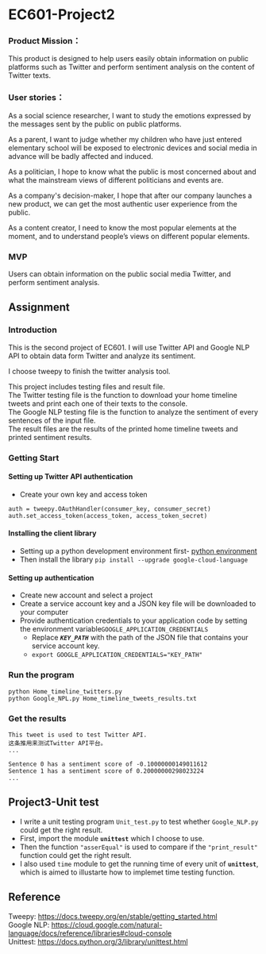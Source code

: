# EC601-Project2
### Product Mission：

This product is designed to help users easily obtain information on public platforms such as Twitter and perform sentiment analysis on the content of Twitter texts.

### User stories：

As a social science researcher, I want to study the emotions expressed by the messages sent by the public on public platforms.

As a parent, I want to judge whether my children who have just entered elementary school will be exposed to electronic devices and social media in advance will be badly affected and induced.

As a politician, I hope to know what the public is most concerned about and what the mainstream views of different politicians and events are.

As a company's decision-maker, I hope that after our company launches a new product, we can get the most authentic user experience from the public.

As a content creator, I need to know the most popular elements at the moment, and to understand people’s views on different popular elements.

### MVP

Users can obtain information on the public social media Twitter, and perform sentiment analysis.


## Assignment
### Introduction
This is the second project of EC601. I will use Twitter API and Google NLP API to obtain data form Twitter and analyze its sentiment.

I choose tweepy to finish the twitter analysis tool.

This project includes testing files and result file.  
The Twitter testing file is the function to download your home timeline tweets and print each one of their texts to the console.  
The Google NLP testing file is the function to analyze the sentiment of every sentences of the input file.   
The result files are the results of the printed home timeline tweets and printed sentiment results.  

### Getting Start
#### Setting up Twitter API authentication
- Create your own key and access token
```
auth = tweepy.OAuthHandler(consumer_key, consumer_secret)
auth.set_access_token(access_token, access_token_secret)
```
#### Installing the client library
- Setting up a python development environment first- [python environment](https://cloud.google.com/python/docs/setup "The tutorial to set up")    
- Then install the library `pip install --upgrade google-cloud-language`
#### Setting up authentication
- Create new account and select a project
- Create a service account key and a JSON key file will be downloaded to your computer
- Provide authentication credentials to your application code by setting the environment variable`GOOGLE_APPLICATION_CREDENTIALS`
  - Replace ***`KEY_PATH`*** with the path of the JSON file that contains your service account key.
  -  `export GOOGLE_APPLICATION_CREDENTIALS="KEY_PATH"`
### Run the program
```
python Home_timeline_twitters.py
python Google_NPL.py Home_timeline_tweets_results.txt
```
### Get the results
```
This tweet is used to test Twitter API.
这条推用来测试Twitter API平台。
...
```
```
Sentence 0 has a sentiment score of -0.10000000149011612
Sentence 1 has a sentiment score of 0.20000000298023224
...
```
## Project3-Unit test
- I write a unit testing program `Unit_test.py` to test whether `Google_NLP.py` could get the right result.  
- First, import the module **` unittest `** which I choose to use.  
- Then the function `"asserEqual"` is used to compare if the `"print_result"` function could get the right result.  
- I also used `time` module to get the running time of every unit of **`unittest`**, which is aimed to illustarte how to implemet time testing function.


## Reference
Tweepy: <https://docs.tweepy.org/en/stable/getting_started.html>  
Google NLP: <https://cloud.google.com/natural-language/docs/reference/libraries#cloud-console>  
Unittest: <https://docs.python.org/3/library/unittest.html>
